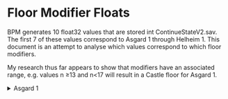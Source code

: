 # Floor Modifier Floats
BPM generates 10 float32 values that are stored int ContinueStateV2.sav.  The first 7 of these values correspond to Asgard 1 through Helheim 1.  This document is an attempt to analyse which values correspond to which floor modifiers.

My research thus far appears to show that modifiers have an associated range, e.g. values n ≥13 and n<17 will result in a Castle floor for Asgard 1.

<details>
<summary>Asgard 1</summary>
| float32 range min | float32 range max | Modifier |
| ----------------- | ----------------- | -------- |
| 0                 |                   | Normal   |
|                   |                   |          |
</details>